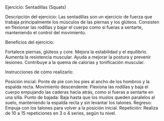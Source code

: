 Ejercicio: Sentadillas (Squats)

Descripción del ejercicio:
Las sentadillas son un ejercicio de fuerza que trabaja principalmente los músculos de las piernas y los glúteos.
 Consisten en flexionar las rodillas y bajar el cuerpo como si fueras a sentarte, manteniendo el control del movimiento.




Beneficios del ejercicio:


Fortalece piernas, glúteos y core.
Mejora la estabilidad y el equilibrio.
Aumenta la resistencia muscular.
Ayuda a mejorar la postura y prevenir lesiones.
Contribuye a la quema de calorías y tonificación muscular.




Instrucciones de cómo realizarlo:


Posición inicial: Ponte de pie con los pies al ancho de los hombros y la espalda recta.
Movimiento descendente: Flexiona las rodillas y baja el cuerpo empujando las caderas hacia atrás, como si fueras a sentarte en una silla.
Punto de bajada: Baja hasta que los muslos queden paralelos al suelo, manteniendo la espalda recta y sin levantar los talones.
Regreso: Empuja con los talones para volver a la posición inicial.
Repetición: Realiza de 10 a 15 repeticiones en 3 o 4 series, según tu nivel.



